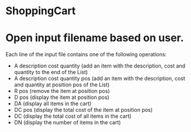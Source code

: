 # ShoppingCart
# Open input filename based on user.
<p>Each line of the input file contains one of the following operations: </p>
<ul>
  <li> A description cost quantity (add an item with the description, cost and quantity to the end of the List) </li>
  <li> A description cost quantity pos (add an item with the description, cost and quantity at position pos of the List) </li>
  <li> R pos (remove the item at position pos) </li>
  <li> D pos (display the item at position pos) </li>
  <li> DA (display all items in the cart) </li>
  <li> DC pos (display the total cost of the item at position pos) </li>
  <li> DC (display the total cost of all items in the cart) </li>
  <li> DN (display the number of items in the cart) </li>
</ul>
